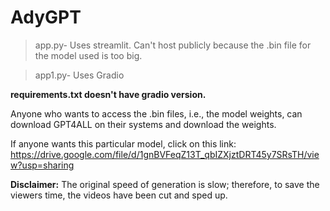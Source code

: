 # AdyGPT

>app.py- Uses streamlit. Can't host publicly because the .bin file for the model used is too big.

>app1.py- Uses Gradio

**requirements.txt doesn't have gradio version.**


Anyone who wants to access the .bin files, i.e., the model weights, can download GPT4ALL on their systems and download the weights.

If anyone wants this particular model, click on this link: https://drive.google.com/file/d/1gnBVFeqZ13T_qbIZXjztDRT45y7SRsTH/view?usp=sharing

**Disclaimer:** The original speed of generation is slow; therefore, to save the viewers time, the videos have been cut and sped up.
